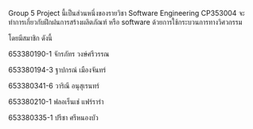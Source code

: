 Group 5
Project นี้เป็นส่วนหนึ่งของรายวิชา Software Engineering CP353004
จะทำการเกี่ยวกับฝึกฝนการสร้างผลิตภัณฑ์ หรือ software ด้วยการใช้กระบวนการทางวิศวกรรม

โดยมีสมาชิก ดังนี้

653380190-1 จักรภัทร วงษ์ศรีวรรณ

653380194-3 ฐาปกรณ์ เมืองจันทร์

653380341-6 วาริณี อนุสุเรนทร์

653380210-1 ฟลอเร็นเช่ แฟร์ราร่า

653380335-1 ปรีชา ศรีหนองบัว
